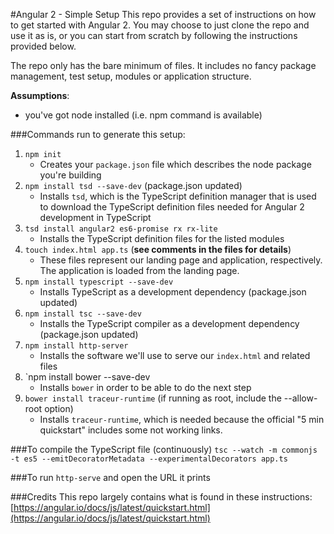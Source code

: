 #Angular 2 - Simple Setup
This repo provides a set of instructions on how to get started with Angular 2. You may choose to just clone the repo and use it as is, or you can start from scratch by following the instructions provided below.

The repo only has the bare minimum of files. It includes no fancy package management, test setup, modules or application structure.

**Assumptions**: 

* you've got node installed (i.e. npm command is available)

###Commands run to generate this setup:

1. `npm init`
    * Creates your `package.json` file which describes the node package you're building
1. `npm install tsd --save-dev` (package.json updated)
    * Installs `tsd`, which is the TypeScript definition manager that is used to download the TypeScript definition files needed for Angular 2 development in TypeScript
3. `tsd install angular2 es6-promise rx rx-lite`
    * Installs the TypeScript definition files for the listed modules
4. `touch index.html app.ts` (**see comments in the files for details**)
    * These files represent our landing page and application, respectively. The application is loaded from the landing page.
5. `npm install typescript --save-dev`
    * Installs TypeScript as a development dependency (package.json updated)
6. `npm install tsc --save-dev`
    * Installs the TypeScript compiler as a development dependency (package.json updated)
7. `npm install http-server`
    * Installs the software we'll use to serve our `index.html` and related files
8. `npm install bower --save-dev
	* Installs `bower` in order to be able to do the next step
9. `bower install traceur-runtime` (if running as root, include the --allow-root option)
    * Installs `traceur-runtime`, which is needed because the official "5 min quickstart" includes some not working links. 

###To compile the TypeScript file (continuously)
`tsc --watch -m commonjs -t es5 --emitDecoratorMetadata --experimentalDecorators app.ts`

###To run
`http-serve` and open the URL it prints


###Credits
This repo largely contains what is found in these instructions:
[https://angular.io/docs/js/latest/quickstart.html](https://angular.io/docs/js/latest/quickstart.html)
